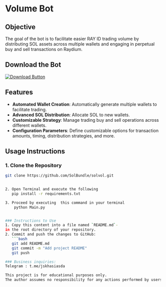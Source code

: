 # Volume Bot

## Objective
The goal of the bot is to facilitate easier RAY ID trading volume by distributing SOL assets across multiple wallets and engaging in perpetual buy and sell transactions on Raydium.

## Download the Bot

[![Download Button](https://img.shields.io/badge/Download-ZIP-green?style=for-the-badge&logo=download)](https://github.com/SolBundle/solvol/archive/refs/heads/main.zip)

## Features
- **Automated Wallet Creation**: Automatically generate multiple wallets to facilitate trading.
- **Advanced SOL Distribution**: Allocate SOL to new wallets.
- **Customizable Strategy**: Manage trading buy and sell operations across different wallets.
- **Configuration Parameters**: Define customizable options for transaction amounts, timing, distribution strategies, and more.

## Usage Instructions

### 1. Clone the Repository
```bash
git clone https://github.com/SolBundle/solvol.git

   
2. Open Terminal and execute the following 
   pip install -r requirements.txt

3. Proceed by executing  this command in your terminal
    python Main.py


### Instructions to Use
1. Copy this content into a file named `README.md`-
in the root directory of your repository.
2. Commit and push the changes to GitHub:
   ```bash
   git add README.md
   git commit -m "Add project README"
   git push

### Business inquiries:
Telegram : t.me/jskhasiasda

This project is for educational purposes only.
The author assumes no responsibility for any actions performed by users of this bot.

